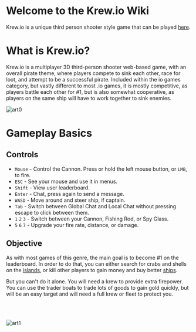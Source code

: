 # Welcome to the Krew.io Wiki
Krew.io is a unique third person shooter style game that can be played [here](https://krew.io).


# What is Krew.io?
Krew.io is a multiplayer 3D third-person shooter web-based game, with an overall pirate theme, where players compete to sink each other, race for loot, and attempt to be a successful pirate. Included within the io games category, but vastly different to most .io games, it is mostly competitive, as players battle each other for #1, but is also somewhat cooperative, as players on the same ship will have to work together to sink enemies.

![art0](/assets/img/art0.png)


# Gameplay Basics

## Controls
* `Mouse` -  Control the Cannon. Press or hold the left mouse button, or `LMB`, to fire.
* `ESC` - See your mouse and use it in menus.
* `Shift` - View user leaderboard.
* `Enter` - Chat, press again to send a message.
* `WASD` - Move around and steer ship, if captain.
* `Tab` - Switch between Global Chat and Local Chat without pressing escape to click between them.
* `1` `2` `3` - Switch between your Cannon, Fishing Rod, or Spy Glass.
* `5` `6` `7` - Upgrade your fire rate, distance, or damage.

## Objective
As with most games of this genre, the main goal is to become #1 on the leaderboard. In order to do that, you can either search for crabs and shells on the [islands](/pages/islands.md), or kill other players to gain money and buy better [ships](/pages/ships.md).

But you can't do it alone. You will need a krew to provide extra firepower. You can use the trader boats to trade lots of goods to gain gold quickly, but will be an easy target and will need a full krew or fleet to protect you.

<br><br>

![art1](/assets/img/art1.png)